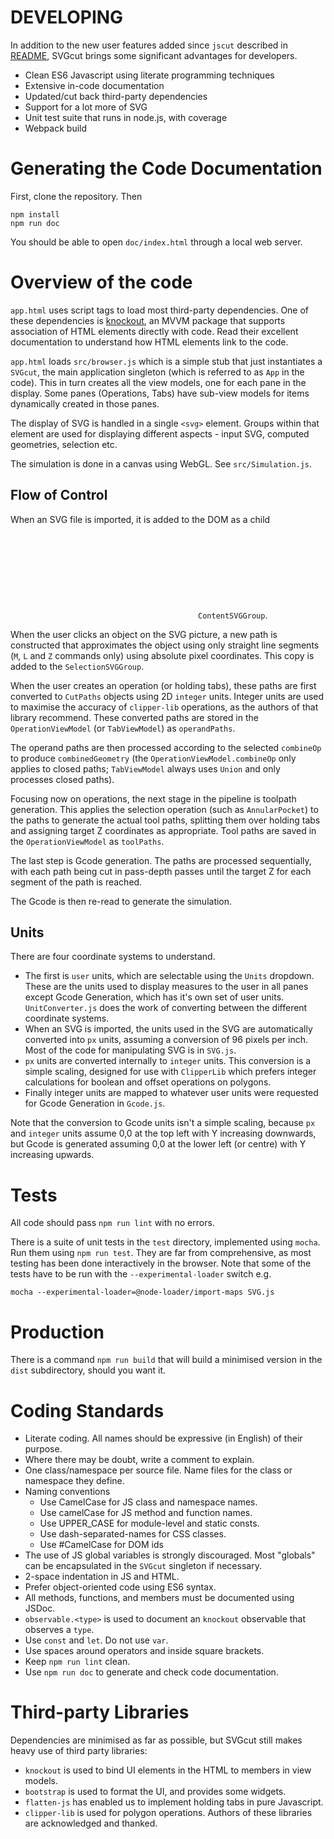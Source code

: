 # DEVELOPING

In addition to the new user features added since `jscut` described in
[README](README.md), SVGcut brings some significant advantages for
developers.
+ Clean ES6 Javascript using literate programming techniques
+ Extensive in-code documentation
+ Updated/cut back third-party dependencies
+ Support for a lot more of SVG
+ Unit test suite that runs in node.js, with coverage
+ Webpack build

# Generating the Code Documentation
First, clone the repository. Then
```
npm install
npm run doc
```
You should be able to open `doc/index.html` through a local web server.

# Overview of the code
`app.html` uses script tags to load most third-party dependencies.
One of these dependencies is [knockout](https://knockoutjs.com/), an
MVVM package that supports association of HTML elements directly with
code. Read their excellent documentation to understand how HTML
elements link to the code.

`app.html` loads `src/browser.js` which is a simple stub that just
instantiates a `SVGcut`, the main application singleton (which is
referred to as `App` in the code). This in turn creates all the view
models, one for each pane in the display. Some panes (Operations,
Tabs) have sub-view models for items dynamically created in those
panes.

The display of SVG is handled in a single `<svg>` element. Groups
within that element are used for displaying different aspects - input
SVG, computed geometries, selection etc.

The simulation is done in a canvas using WebGL. See `src/Simulation.js`.

## Flow of Control
When an SVG file is imported, it is added to the DOM as a child <svg>
node.  All complex path operations - such as circle, quadratic curves,
transformations etc. - are retained in the `ContentSVGGroup`.

When the user clicks an object on the SVG picture, a new path is
constructed that approximates the object using only straight line
segments (`M`, `L` and `Z` commands only) using absolute pixel
coordinates. This copy is added to the `SelectionSVGGroup`.

When the user creates an operation (or holding tabs), these paths are
first converted to `CutPaths` objects using 2D `integer`
units. Integer units are used to maximise the accuracy of
`clipper-lib` operations, as the authors of that library recommend.
These converted paths are stored in the `OperationViewModel` (or
`TabViewModel`) as `operandPaths`.

The operand paths are then processed according to the selected
`combineOp` to produce `combinedGeometry` (the
`OperationViewModel.combineOp` only applies to closed paths;
`TabViewModel` always uses `Union` and only processes closed paths).

Focusing now on operations, the next stage in the pipeline is toolpath
generation. This applies the selection operation (such as
`AnnularPocket`) to the paths to generate the actual tool paths, splitting
them over holding tabs and assigning target Z coordinates as appropriate.
Tool paths are saved in the `OperationViewModel` as `toolPaths`.

The last step is Gcode generation. The paths are
processed sequentially, with each path being cut in pass-depth passes
until the target Z for each segment of the path is reached.

The Gcode is then re-read to generate the simulation.

## Units
There are four coordinate systems to understand.
- The first is `user` units, which are selectable using the `Units` dropdown. These are the units used to display measures to the user in all panes except Gcode Generation, which has it's own set of user units. `UnitConverter.js` does the work of converting between the different coordinate systems.
- When an SVG is imported, the units used in the SVG are automatically converted into `px` units, assuming a conversion of 96 pixels per inch. Most of the code for manipulating SVG is in `SVG.js`.
- `px` units are converted internally to `integer` units. This conversion is a simple scaling, designed for use with `ClipperLib` which prefers integer calculations for boolean and offset operations on polygons.
- Finally integer units are mapped to whatever user units were requested for Gcode Generation in `Gcode.js`.

Note that the conversion to Gcode units isn't a simple scaling,
because `px` and `integer` units assume 0,0 at the top left with Y
increasing downwards, but Gcode is generated assuming 0,0 at the lower
left (or centre) with Y increasing upwards.

# Tests
All code should pass `npm run lint` with no errors.

There is a suite of unit tests in the `test` directory, implemented
using `mocha`. Run them using `npm run test`. They are far from
comprehensive, as most testing has been done interactively in the
browser. Note that some of the tests have to be run with the `--experimental-loader` switch e.g.
```
mocha --experimental-loader=@node-loader/import-maps SVG.js
```

# Production
There is a command `npm run build` that will build a minimised version in
the `dist` subdirectory, should you want it.

# Coding Standards
+ Literate coding. All names should be expressive (in English) of their purpose.
+ Where there may be doubt, write a comment to explain.
+ One class/namespace per source file. Name files for the class or namespace they define.
+ Naming conventions
    + Use CamelCase for JS class and namespace names.
    + Use camelCase for JS method and function names.
    + Use UPPER_CASE for module-level and static consts.
    + Use dash-separated-names for CSS classes.
    + Use #CamelCase for DOM ids
+ The use of JS global variables is strongly discouraged. Most "globals" can be encapsulated in the `SVGcut` singleton if necessary.
+ 2-space indentation in JS and HTML.
+ Prefer object-oriented code using ES6 syntax.
+ All methods, functions, and members must be documented using JSDoc.
+ `observable.<type>` is used to document an `knockout` observable that observes a `type`.
+ Use `const` and `let`. Do not use `var`.
+ Use spaces around operators and inside square brackets.
+ Keep `npm run lint` clean.
+ Use `npm run doc` to generate and check code documentation.

# Third-party Libraries
Dependencies are minimised as far as possible, but SVGcut still makes
heavy use of third party libraries:
+ `knockout` is used to bind UI elements in the HTML to members in view models.
+ `bootstrap` is used to format the UI, and provides some widgets.
+ `flatten-js` has enabled us to implement holding tabs in pure Javascript.
+ `clipper-lib` is used for polygon operations.
Authors of these libraries are acknowledged and thanked.
